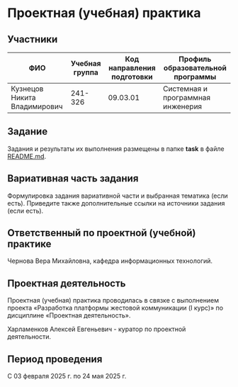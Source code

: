 # Проектная (учебная) практика

## Участники

| ФИО | Учебная группа | Код направления подготовки | Профиль образовательной программы |
|-|-|-|-|
| Кузнецов Никита Владимирович |241-326|09.03.01|Системная и программная инженерия|

## Задание

Задания и результаты их выполнения размещены в папке **task** в файле [README.md](task/README.md).

## Вариативная часть задания

Формулировка задания вариативной части и выбранная тематика (если есть). Приведите также дополнительные ссылки на источники задания (если есть).

## Ответственный по проектной (учебной) практике

Чернова Вера Михайловна, кафедра информационных технологий.

## Проектная деятельность

Проектная (учебная) практика проводилась в связке с выполнением проекта «Разработка платформы жестовой коммуникации (I курс)» по дисциплине «Проектная деятельность».

Харламенков Алексей Евгеньевич - куратор по проектной деятельности.

## Период проведения

С 03 февраля 2025 г. по 24 мая 2025 г.
